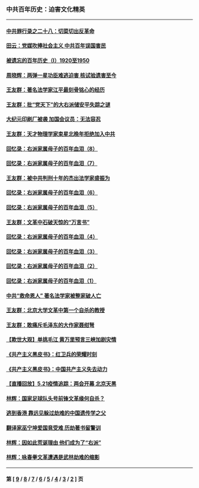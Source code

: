 ### 中共百年历史：迫害文化精英
---
#### [中共罪行录之二十八：切菜切出反革命](../../pages/nf1176111/n13030600.md?06230430) 
#### [田云：党媒吹捧社会主义 中共百年误国害民](../../pages/nf1176111/n13006682.md?06230430) 
#### [被遗忘的百年历史（I）1920至1950](../../pages/nf1176111/n12986411.md?06230430) 
#### [周晓辉：两弹一星功臣难逃迫害 核试验遗害至今](../../pages/nf1176111/n12974997.md?06230430) 
#### [王友群：著名法学家江平最刻骨铭心的经历](../../pages/nf1176111/n12970787.md?06230430) 
#### [王友群：批“党天下”的大右派储安平失踪之谜](../../pages/nf1176111/n12954229.md?06230430) 
#### [大纪元印刷厂被袭 加国会议员：无法容忍](../../pages/nf1176111/n12883028.md?06230430) 
#### [王友群：天才物理学家束星北晚年拒绝加入中共](../../pages/nf1176111/n12792913.md?06230430) 
#### [回忆录：右派家属母子的百年血泪（8）](../../pages/nf1176111/n12706196.md?06230430) 
#### [回忆录：右派家属母子的百年血泪（7）](../../pages/nf1176111/n12706191.md?06230430) 
#### [王友群：被中共判刑十年的杰出法学家盛振为](../../pages/nf1176111/n12706141.md?06230430) 
#### [回忆录：右派家属母子的百年血泪（6）](../../pages/nf1176111/n12698863.md?06230430) 
#### [回忆录：右派家属母子的百年血泪（5）](../../pages/nf1176111/n12692515.md?06230430) 
#### [王友群：文革中石破天惊的“万言书”](../../pages/nf1176111/n12690994.md?06230430) 
#### [回忆录：右派家属母子的百年血泪（4）](../../pages/nf1176111/n12686410.md?06230430) 
#### [回忆录：右派家属母子的百年血泪（3）](../../pages/nf1176111/n12683820.md?06230430) 
#### [回忆录：右派家属母子的百年血泪（2）](../../pages/nf1176111/n12679738.md?06230430) 
#### [回忆录：右派家属母子的百年血泪（1）](../../pages/nf1176111/n12678112.md?06230430) 
#### [中共“救命恩人” 著名法学家被整家破人亡](../../pages/nf1176111/n12658168.md?06230430) 
#### [王友群：北京大学文革中第一个自杀的教授](../../pages/nf1176111/n12632697.md?06230430) 
#### [王友群：敢痛斥毛泽东的大作家聂绀弩](../../pages/nf1176111/n12384788.md?06230430) 
#### [【欺世大观】单挑毛江 黄万里预言三峡加剧灾情](../../pages/nf1176111/n12357101.md?06230430) 
#### [《共产主义黑皮书》：红卫兵的荣耀时刻](../../pages/nf1176111/n12190329.md?06230430) 
#### [《共产主义黑皮书》：中国共产主义失去动力](../../pages/nf1176111/n12168749.md?06230430) 
#### [【直播回放】5.21疫情追踪：两会开幕 北京天黑](../../pages/nf1176111/n12126358.md?06230430) 
#### [林辉：国家足球队头号前锋文革缘何自杀？](../../pages/nf1176111/n11648921.md?06230430) 
#### [逃到香港 靠远见躲过劫难的中国遗传学之父](../../pages/nf1176111/n11535984.md?06230430) 
#### [翻译家巫宁坤爱国竟受难 历劫著书留警训](../../pages/nf1176111/n11478084.md?06230430) 
#### [林辉：因如此荒诞理由 他们成为了“右派”](../../pages/nf1176111/n11070799.md?06230430) 
#### [林辉：咏春拳文革遭遇是武林劫难的缩影](../../pages/nf1176111/n11042647.md?06230430) 

---
#### 第 [ [9](./9.md?06230430) / [8](./8.md?06230430) / [7](./7.md?06230430) / [6](./6.md?06230430) / [5](./5.md?06230430) / [4](./4.md?06230430) / [3](./3.md?06230430) / [2](./2.md?06230430) ] 页

